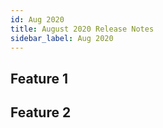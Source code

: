 ```yaml
---
id: Aug 2020
title: August 2020 Release Notes
sidebar_label: Aug 2020
---
```


## Feature 1

## Feature 2